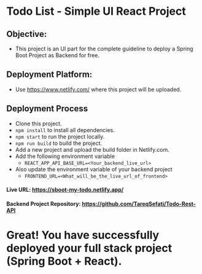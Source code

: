 # Todo List - Simple UI React Project

## Objective:
- This project is an UI part for the complete guideline to deploy a Spring Boot Project as Backend for free.

## Deployment Platform:
- Use https://www.netlify.com/ where this project will be uploaded.

## Deployment Process
- Clone this project.
- `npm install` to install all dependencies.
- `npm start` to run the project locally.
- `npm run build` to build the project.
- Add a new project and upload the build folder in Netlify.com.
- Add the following environment variable
    - `REACT_APP_API_BASE_URL=<Your_backend_live_url>`
- Also update the environment variable of your backend project
    - `FRONTEND_URL=<What_will_be_the_live_url_of_frontend>`

#### Live URL: https://sboot-my-todo.netlify.app/ 

#### Backend Project Repository: https://github.com/TareqSefati/Todo-Rest-API

# Great! You have successfully deployed your full stack project (Spring Boot + React). 
